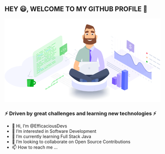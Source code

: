 ## HEY 😃, WELCOME TO MY GITHUB PROFILE 👋


![github](https://github.com/AkshayK25/AkshayK25/blob/master/hero.gif)

###  ⚡ Driven by great challenges and learning new technologies ⚡

- 👋 Hi, I’m @EfficaciousDevs
- 👀 I’m interested in Software Development
- 🌱 I’m currently learning Full Stack Java
- 💞️ I’m looking to collaborate on Open Source Contributions
- 📫 How to reach me ...

<!---
EfficaciousDevs/EfficaciousDevs is a ✨ special ✨ repository because its `README.md` (this file) appears on your GitHub profile.
You can click the Preview link to take a look at your changes.
--->
